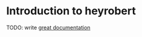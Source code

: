 # Introduction to heyrobert

TODO: write [great documentation](http://jacobian.org/writing/what-to-write/)
